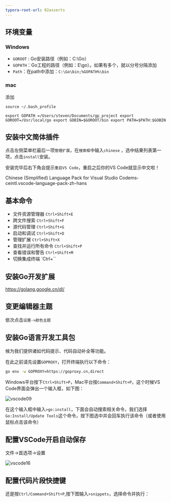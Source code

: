 ```yaml
---
typora-root-url: 02asserts
---
```


## 环境变量

### Windows

- `GOROOT` : Go安装路径（例如：C:\Go）
- `GOPATH`：Go工程的路径（例如：E\go）。如果有多个，就以分号分隔添加
- `Path`：在path中添加：`C:\Go\bin;%GOPATH%\bin`

### mac
添加

```
source ~/.bash_profile

export GOPATH =/Users/steven/Documents/gp_project export GOROOT=/Usr/local/go export GOBIN=$GOROOT/bin export PATH=$PATH:$GOBIN
```

## 安装中文简体插件

点击左侧菜单栏最后一项`管理扩展`，在`搜索框`中输入`chinese` ，选中结果列表第一项，点击`install`安装。

安装完毕后右下角会提示`重启VS Code`，重启之后你的VS Code就显示中文啦！



Chinese (Simplified) Language Pack for Visual Studio Codems-ceintl.vscode-language-pack-zh-hans



## 基本命令

+ 文件资源管理器 `Ctrl+Shift+E`
+ 跨文件搜索 `Ctrl+Shift+F`
+ 源代码管理 `Ctrl+Shift+G`
+ 启动和调试 `Ctrl+Shift+D`
+ 管理扩展 `Ctrl+Shift+X`
+ 查找并运行所有命令 `Ctrl+Shift+P`
+ 查看错误和警告 `Ctrl+Shift+M`
+ 切换集成终端  `Ctrl+\``



## 安装Go开发扩展

https://golang.google.cn/dl/

## 变更编辑器主题

依次点击`设置->颜色主题`



## 安装Go语言开发工具包

候为我们提供诸如代码提示、代码自动补全等功能。

在此之前请先设置`GOPROXY`，打开终端执行以下命令：

```bash
go env -w GOPROXY=https://goproxy.cn,direct
```



Windows平台按下`Ctrl+Shift+P`，Mac平台按`Command+Shift+P`，这个时候VS Code界面会弹出一个输入框，如下图：

![vscode09](https://www.liwenzhou.com/images/Go/00_config_VSCode/vscode09.png)

在这个输入框中输入`>go:install`，下面会自动搜索相关命令，我们选择`Go:Install/Update Tools`这个命令，按下图选中并会回车执行该命令（或者使用鼠标点击该命令）

## 配置VSCode开启自动保存

文件->首选项->设置

![vscode16](https://www.liwenzhou.com/images/Go/00_config_VSCode/vscode16.png)

## 配置代码片段快捷键

还是按`Ctrl/Command+Shift+P`,按下图输入`>snippets`，选择命令并执行：